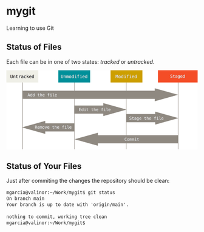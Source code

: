 # mygit

Learning to use Git

## Status of Files

Each file can be in one of two states: _tracked_ or _untracked_.

![Lifecycle of the status of your files](images/lifecycle.png)

## Status of Your Files

Just after commiting the changes the repository should be clean:

```
mgarcia@valinor:~/Work/mygit$ git status
On branch main
Your branch is up to date with 'origin/main'.

nothing to commit, working tree clean
mgarcia@valinor:~/Work/mygit$ 
```

